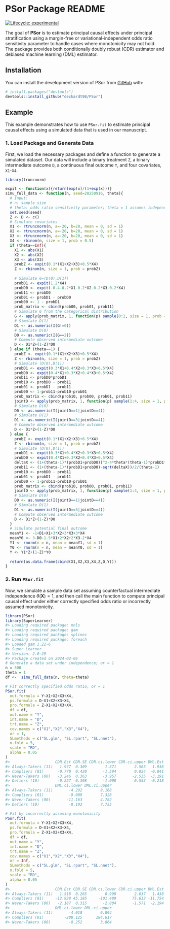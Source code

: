 PSor Package README
================


[![Lifecycle:
experimental](https://img.shields.io/badge/lifecycle-experimental-orange.svg)](https://lifecycle.r-lib.org/articles/stages.html#experimental)

The goal of **PSor** is to estimate principal causal effects under
principal stratification using a margin-free or variational-independent
odds ratio sensitivity parameter to handle cases where monotonicity may
not hold. The package provides both conditionally doubly robust (CDR)
estimator and debiased machine learning (DML) estimator.

## Installation

You can install the development version of PSor from
[GitHub](https://github.com/) with:

``` r
# install.packages("devtools")
devtools::install_github("deckardt98/PSor")
```

## Example

This example demonstrates how to use `PSor.fit` to estimate principal
causal effects using a simulated data that is used in our manuscript.

### 1. Load Package and Generate Data

First, we load the necessary packages and define a function to generate
a simulated dataset. Our data will include a binary treatment `Z`, a
binary intermediate outcome `D`, a continuous final outcome `Y`, and
four covariates, `X1`-`X4`.

``` r
library(truncnorm)

expit <- function(x){return(exp(x)/(1+exp(x)))}
simu_full_data <- function(n, seed=20250916, theta){
  # Input:
  # n: sample size
  # theta: odds ratio sensitivity parameter; theta = 1 assumes independence and theta = Inf assumes monotonicity
  set.seed(seed)
  Z <- D <- c()
  # Simulate covariates
  X1 <- rtruncnorm(n, a=-20, b=20, mean = 0, sd = 1)
  X2 <- rtruncnorm(n, a=-20, b=20, mean = 0, sd = 1)
  X3 <- rtruncnorm(n, a=-20, b=20, mean = 0, sd = 1)
  X4 <- rbinom(n, size = 1, prob = 0.5)
  if (theta==Inf){
    X1 <- abs(X1)
    X2 <- abs(X2)
    X3 <- abs(X3)
    probZ <- expit(0.1*(X1+X2+X3)+0.5*X4)
    Z <- rbinom(n, size = 1, prob = probZ)
    
    # Simulate G=(D(0),D(1))
    probD1 <- expit(1.2*X4)
    probD0 <- expit(-0.4-0.2*X1-0.2*X2-0.2*X3-0.2*X4)
    prob11 <- probD0
    prob01 <- probD1 - probD0
    prob00 <- 1 - probD1
    prob_matrix <- cbind(prob00, prob01, prob11)
    # Simulate G from the categorical distribution
    G <- apply(prob_matrix, 1, function(p) sample(0:2, size = 1, prob = p))
    # Simulate D(1)
    D1 <- as.numeric(I(G!=0))
    # Simulate D(0)
    D0 <- as.numeric(I(G==2))
    # Compute observed intermediate outcome
    D <- D1*Z+(1-Z)*D0
  } else if (theta==1) {
    probZ <- expit(0.1*(X1+X2+X3)+0.5*X4)
    Z <- rbinom(n, size = 1, prob = probZ)
    # Simulate (D(0),D(1))
    probD1 <- expit(0.3*X1+0.4*X2+0.3*X3+0.5*X4)
    probD0 <- expit(0.4*X1+0.3*X2+0.4*X3+0.5*X4)
    prob11 <- probD0*probD1
    prob10 <- probD0 - prob11
    prob01 <- probD1 - prob11
    prob00 <- 1-prob11-prob10-prob01
    prob_matrix <- cbind(prob10, prob00, prob01, prob11)
    jointD <- apply(prob_matrix, 1, function(p) sample(1:4, size = 1, prob = p))
    # Simulate D(0)
    D0 <- as.numeric(I(jointD==1|jointD==4))
    # Simulate D(1)
    D1 <- as.numeric(I(jointD==3|jointD==4))
    # Compute observed intermediate outcome
    D <- D1*Z+(1-Z)*D0
  } else {
    probZ <- expit(0.1*(X1+X2+X3)+0.5*X4)
    Z <- rbinom(n, size = 1, prob = probZ)
    # Simulate (D(0),D(1))
    probD1 <- expit(0.3*X1+0.4*X2+0.3*X3+0.5*X4)
    probD0 <- expit(0.4*X1+0.3*X2+0.4*X3+0.5*X4)
    deltaX <- (1+(theta-1)*(probD1+probD0))^2-4*theta*(theta-1)*probD1*probD0
    prob11 <- (1+(theta-1)*(probD1+probD0)-sqrt(deltaX))/2/(theta-1)
    prob10 <- probD0 - prob11
    prob01 <- probD1 - prob11
    prob00 <- 1-prob11-prob10-prob01
    prob_matrix <- cbind(prob10, prob00, prob01, prob11)
    jointD <- apply(prob_matrix, 1, function(p) sample(1:4, size = 1, prob = p))
    # Simulate D(0)
    D0 <- as.numeric(I(jointD==1|jointD==4))
    # Simulate D(1)
    D1 <- as.numeric(I(jointD==3|jointD==4))
    # Compute observed intermediate outcome
    D <- D1*Z+(1-Z)*D0
  }
  # Simulate potential final outcome
  meanY1 <- -1+D1+X1+3*X2+3*X3+3*X4
  meanY0 <- 3-D0-1.5*X1+2*X2+2*X3-2*X4
  Y1 <- rnorm(n = n, mean = meanY1, sd = 1)
  Y0 <- rnorm(n = n, mean = meanY0, sd = 1)
  Y <- Y1*Z+(1-Z)*Y0
  
  return(as.data.frame(cbind(X1,X2,X3,X4,Z,D,Y)))
}
```

### 2. Run `PSor.fit`

Now, we simulate a sample data set assuming counterfactual intermediate
independence $\theta(\mathbf{X})=1$, and then call the main function to
compute principal causal effect under either correctly specified odds
ratio or incorrectly assumed monotonicity.

``` r
library(PSor)
library(SuperLearner)
#> Loading required package: nnls
#> Loading required package: gam
#> Loading required package: splines
#> Loading required package: foreach
#> Loaded gam 1.22-6
#> Super Learner
#> Version: 2.0-29
#> Package created on 2024-02-06
# Generate a data set under independence; or = 1
n = 500
theta = 1
df <-  simu_full_data(n, theta=theta)

# Fit correctly specified odds ratio, or = 1
PSor.fit(
  out.formula = Y~X1+X2+X3+X4,
  ps.formula = D~X1+X2+X3+X4,
  pro.formula = Z~X1+X2+X3+X4,
  df = df,
  out.name = "Y",
  int.name = "D",
  trt.name = "Z",
  cov.names = c("X1","X2","X3","X4"),
  or = 1,
  SLmethods = c("SL.glm", "SL.rpart", "SL.nnet"),
  n.fold = 5,
  scale = "RD",
  alpha = 0.05
)
#>                    CDR.Est CDR.SE CDR.ci.lower CDR.ci.upper DML.Est DML.SE
#> Always-Takers (11)   1.977  0.309        1.371        2.583   1.938  3.179
#> Compliers (01)      -0.770  0.420       -1.594        0.054  -0.841  4.168
#> Never-Takers (00)   -3.246  0.363       -3.957       -2.535  -3.191  4.068
#> Defiers (10)        -0.227  0.398       -1.008        0.553  -0.218  4.068
#>                    DML.ci.lower DML.ci.upper
#> Always-Takers (11)       -4.292        8.168
#> Compliers (01)           -9.009        7.328
#> Never-Takers (00)       -11.163        4.782
#> Defiers (10)             -8.192        7.755

# Fit by incorrectly assuming monotonicity
PSor.fit(
  out.formula = Y~X1+X2+X3+X4,
  ps.formula = D~X1+X2+X3+X4,
  pro.formula = Z~X1+X2+X3+X4,
  df = df,
  out.name = "Y",
  int.name = "D",
  trt.name = "Z",
  cov.names = c("X1","X2","X3","X4"),
  or = Inf,
  SLmethods = c("SL.glm", "SL.rpart", "SL.nnet"),
  n.fold = 5,
  scale = "RD",
  alpha = 0.05
)
#>                    CDR.Est CDR.SE CDR.ci.lower CDR.ci.upper DML.Est  DML.SE
#> Always-Takers (11)   1.518  0.265        0.998        2.037   1.438   2.784
#> Compliers (01)     -12.928 45.185     -101.489       75.632 -11.754 100.191
#> Never-Takers (00)   -2.187  0.315       -2.804       -1.571  -2.194   3.091
#>                    DML.ci.lower DML.ci.upper
#> Always-Takers (11)       -4.018        6.894
#> Compliers (01)         -208.125      184.617
#> Never-Takers (00)        -8.252        3.864
```
